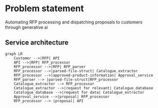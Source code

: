# Problem statement 
Automating RFP processing and dispatching proposals to customers through generative ai

## Service architecture

```mermaid  
graph LR
    Customer -->|RFP| API
    API -->|RFP| RFP_processor
    RFP_processor -->|RFP| RFP_parser
    RFP_processor -->|parsed-file-struct| Catalogue_extractor
    RFP_processor -->|approved-product-information| Approval_service
    RFP_parser --> |parsed-file-struct|RFP_processor
    Catalogue_extractor --> RFP_processor
    Catalogue_extractor -->|request for relevant| Catalogue_database
    Catalogue_database -->|request for data| Catalogue_extractor
    Approval_service -->|proposal| RFP_processor
    RFP_processor --> |proposal| API
```
